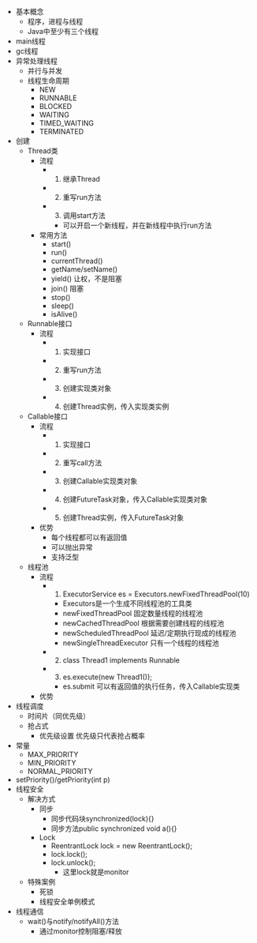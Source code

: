 - 基本概念
	- 程序，进程与线程
	- Java中至少有三个线程
- main线程
- gc线程
- 异常处理线程
	- 并行与并发
	- 线程生命周期
		- NEW
		- RUNNABLE
		- BLOCKED
		- WAITING
		- TIMED_WAITING
		- TERMINATED
- 创建
	- Thread类
		- 流程
			- 1. 继承Thread
			- 2. 重写run方法
			- 3. 调用start方法
				- 可以开启一个新线程，并在新线程中执行run方法
		- 常用方法
			- start()
			- run()
			- currentThread()
			- getName/setName()
			- yield()  让权，不是阻塞
			- join()  阻塞
			- stop()
			- sleep()
			- isAlive()
	- Runnable接口
		- 流程
			- 1. 实现接口
			- 2. 重写run方法
			- 3. 创建实现类对象
			- 4. 创建Thread实例，传入实现类实例
	- Callable接口
		- 流程
			- 1. 实现接口
			- 2. 重写call方法
			- 3. 创建Callable实现类对象
			- 4. 创建FutureTask对象，传入Callable实现类对象
			- 5. 创建Thread实例，传入FutureTask对象
		- 优势
			- 每个线程都可以有返回值
			- 可以抛出异常
			- 支持泛型
	- 线程池
		- 流程
			- 1. ExecutorService es = Executors.newFixedThreadPool(10)
				- Executors是一个生成不同线程池的工具类
				- newFixedThreadPool 固定数量线程的线程池
				- newCachedThreadPool 根据需要创建线程的线程池
				- newScheduledThreadPool 延迟/定期执行现成的线程池
				- newSingleThreadExecutor 只有一个线程的线程池
			- 2. class Thread1 implements Runnable
			- 3. es.execute(new Thread1());
				- es.submit 可以有返回值的执行任务，传入Callable实现类
		- 优势
- 线程调度
	- 时间片（同优先级）
	- 抢占式
		- 优先级设置
优先级只代表抢占概率
- 常量
	- MAX_PRIORITY
	- MIN_PRIORITY
	- NORMAL_PRIORITY
- setPriority()/getPriority(int p)
- 线程安全
	- 解决方式
		- 同步
			- 同步代码块synchronized(lock){}
			- 同步方法public synchronized void a(){}
		- Lock
			- ReentrantLock lock = new ReentrantLock();
			- lock.lock();
			- lock.unlock();
				- 这里lock就是monitor
	- 特殊案例
		- 死锁
		- 线程安全单例模式
- 线程通信
	- wait()与notify/notifyAll()方法
		- 通过monitor控制阻塞/释放